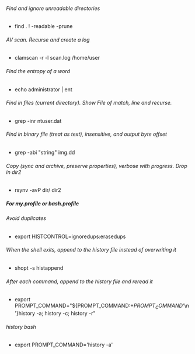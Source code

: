 ###### Find and ignore unreadable directories
* find . ! -readable -prune

###### AV scan. Recurse and create a log
* clamscan -r -l scan.log /home/user

###### Find the entropy of a word
* echo administrator | ent

###### Find in files (current directory). Show File of match, line and recurse.
* grep -inr ntuser.dat

###### Find in binary file (treat as text), insensitive, and output byte offset
* grep -abi "string" img.dd

###### Copy (sync and archive, preserve properties), verbose with progress. Drop in dir2
* rsynv -avP dir/ dir2

##### For my.profile or bash.profile
###### Avoid duplicates
* export HISTCONTROL=ignoredups:erasedups 

###### When the shell exits, append to the history file instead of overwriting it
* shopt -s histappend
 
###### After each command, append to the history file and reread it
* export PROMPT_COMMAND="${PROMPT_COMMAND:+$PROMPT_COMMAND$'\n'}history -a; history -c; history -r"

###### history bash
* export PROMPT_COMMAND='history -a'

